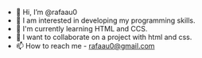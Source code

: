 - 👋 Hi, I’m @rafaau0
- 👀 I am interested in developing my programming skills.
- 🌱 I'm currently learning HTML and CCS.
- 💞️ I want to collaborate on a project with html and css.
- 📫 How to reach me - rafaau0@gmail.com

<!---
rafaau0/rafaau0 is a ✨ special ✨ repository because its `README.md` (this file) appears on your GitHub profile.
You can click the Preview link to take a look at your changes.
--->
